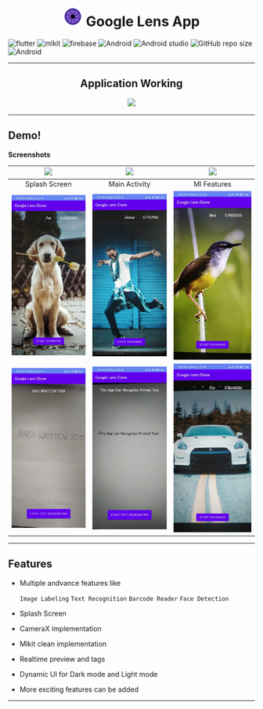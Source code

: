 # <div align="center"><img src="app/src/main/res/drawable/icon_main.png" alt="icon" width=40> Google Lens App </div>

 ![flutter](https://img.shields.io/badge/kotlin-language-blue?logo=kotlin)
 ![mlkit](https://img.shields.io/badge/MLKit-API-orange?logo=ML-kit)
 ![firebase](https://img.shields.io/badge/Firebase-platform-yellow?logo=firebase)
 ![Android](https://img.shields.io/badge/android-OS-lightgrey?logo=Android)
 ![Android studio](https://img.shields.io/badge/Android%20Studio-IDE-yellowgreen?logo=android-studio)
 ![GitHub repo size](https://img.shields.io/github/repo-size/Sachinbhola/Google-Lens-Clone)
 ![Android](https://img.shields.io/badge/Camera%20X%20-used-lightgrey)
<hr>

 ## <div align ="center" >Application Working</div> 

<div  align="center"><img width="300" src="https://github.com/Sachinbhola/resources/blob/main/resources/20210516_002930.gif"/></div>

<hr>

## Demo!






**Screenshots**

| ![](https://user-images.githubusercontent.com/101803355/232274979-abd592e7-c9f4-40ee-8757-3ede3f23522e.jpg) |![](https://user-images.githubusercontent.com/101803355/232275174-83630950-a67f-4790-927c-78f48245d969.jpg) | ![](https://user-images.githubusercontent.com/101803355/232275351-85e25b88-b6aa-4676-acf9-3dbe518c6d9d.jpg) | 
| :-------------:  | :-------------:  | :-------------:  |
|    Splash Screen     |   Main Activity     |   Ml Features     |
| ![](https://github.com/Sachinbhola/resources/blob/main/readme%20res/lens-dog.jpg) | ![](https://github.com/Sachinbhola/resources/blob/main/readme%20res/lens-dance.jpg) | ![](https://github.com/Sachinbhola/resources/blob/main/readme%20res/lens-bird.jpg) |
| ![](https://github.com/Sachinbhola/resources/blob/main/readme%20res/lens-text.jpg) | ![](https://github.com/Sachinbhola/resources/blob/main/readme%20res/lens-write.jpg) | ![](https://github.com/Sachinbhola/resources/blob/main/readme%20res/lens-car.jpg) |

<hr>

## Features

- Multiple andvance features like

  `Image Labeling`
  `Text Recognition`
  `Barcode Reader`
  `Face Detection`
  
- Splash Screen
- CameraX implementation
- Mlkit clean implementation
- Realtime preview and tags
- Dynamic UI for Dark mode and Light mode
- More exciting features can be added

<hr>

  
